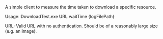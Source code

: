 <p>A simple client to measure the time taken to download a specific resource.</p>
<p/>
<p>Usage: DownloadTest.exe URL waitTime {logFilePath}</p>
<p/>
<p>	URL: Valid URL with no authentication. Should be of a reasonably large size (e.g. an image).</p>
<p	waitTime: time in seconds between gets.  Use zero to get one time and then exit.</p>
<p	logFilePath (optional): file for results. If not specified then results are written to console.</p>
